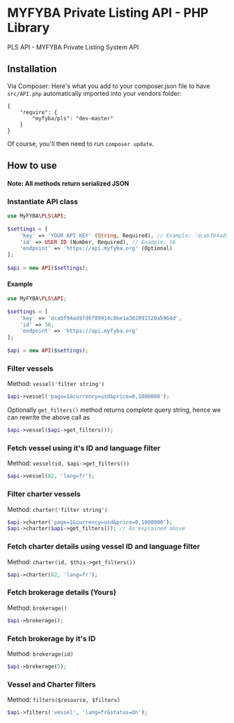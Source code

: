 # MYFYBA Private Listing API - PHP Library

PLS API - MYFYBA Private Listing System API

## Installation

Via Composer: Here's what you add to your composer.json file to have `src/API.php` automatically imported into your vendors folder:

    {
        "require": {
            "myfyba/pls": "dev-master"
        }
    }

Of course, you'll then need to run `composer update`.  

## How to use

#### Note: All methods return serialized JSON

### Instantiate API class

```php
use MyFYBA\PLS\API;
    
$settings = [
    'key' => 'YOUR API KEY' (String, Required), // Example: 'dcabf94ad97d6f09914c8be1a302891520a5964d'
    'id' => USER ID (Number, Required), // Example: 56
    'endpoint' => 'https://api.myfyba.org' (Optional)
];
    
$api = new API($settings);
```

#### Example

```php
use MyFYBA\PLS\API;
    
$settings = [
    'key' => 'dcabf94ad97d6f09914c8be1a302891520a5964d',
    'id' => 56,
    'endpoint' => 'https://api.myfyba.org'
];
    
$api = new API($settings);
```

### Filter vessels

Method: `vessel('filter string')`

```php
$api->vessel('page=1&currency=usd&price=0,1000000');
```

Optionally `get_filters()` method returns complete query string, hence we can rewrite the above call as
    
```php
$api->vessel($api->get_filters());
```    
    
### Fetch vessel using it's ID and language filter

Method: `vessel(id, $api->get_filters())`

```php
$api->vessel(82, 'lang=fr');
```

### Filter charter vessels

Method: `charter('filter string')`

```php
$api->charter('page=1&currency=usd&price=0,1000000');
$api->charter($api->get_filters()); // As explained above
```
    
### Fetch charter details using vessel ID and language filter

Method: `charter(id, $this->get_filters())`

```php
$api->charter(82, 'lang=fr');
```

### Fetch brokerage details (Yours)

Method: `brokerage()`

```php
$api->brokerage();
```

### Fetch brokerage by it's ID

Method: `brokerage(id)`

```php
$api->brokerage(5);
```

### Vessel and Charter filters

Method: `filters($resource, $filters)`

```php
$api->filters('vessel', 'lang=fr&status=On');
```